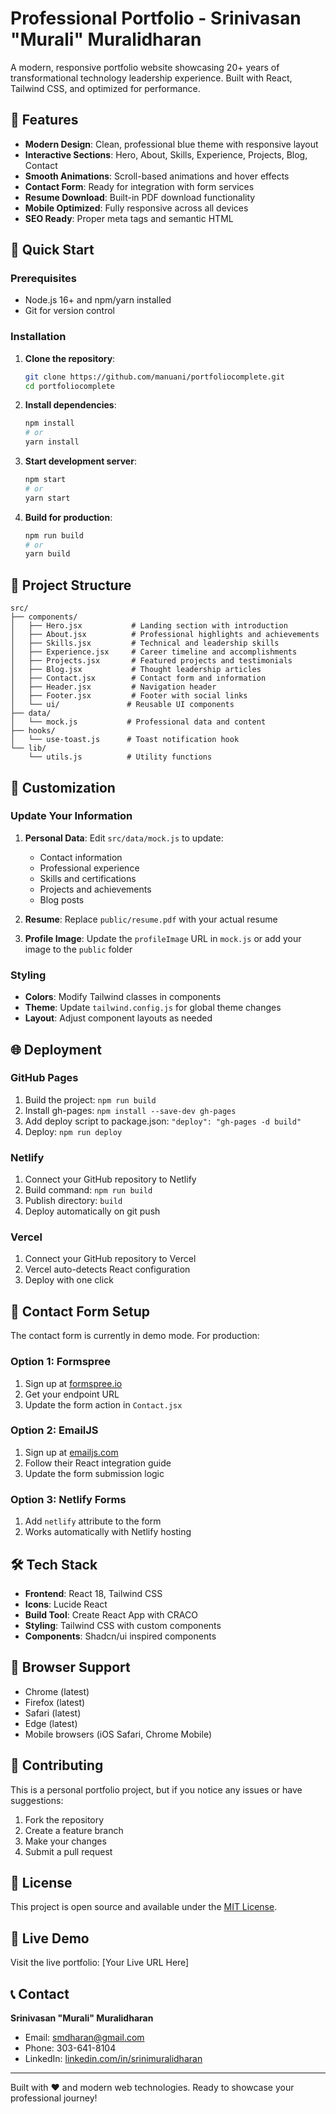 # Professional Portfolio - Srinivasan "Murali" Muralidharan

A modern, responsive portfolio website showcasing 20+ years of transformational technology leadership experience. Built with React, Tailwind CSS, and optimized for performance.

## 🌟 Features

- **Modern Design**: Clean, professional blue theme with responsive layout
- **Interactive Sections**: Hero, About, Skills, Experience, Projects, Blog, Contact
- **Smooth Animations**: Scroll-based animations and hover effects
- **Contact Form**: Ready for integration with form services
- **Resume Download**: Built-in PDF download functionality
- **Mobile Optimized**: Fully responsive across all devices
- **SEO Ready**: Proper meta tags and semantic HTML

## 🚀 Quick Start

### Prerequisites
- Node.js 16+ and npm/yarn installed
- Git for version control

### Installation

1. **Clone the repository**:
   ```bash
   git clone https://github.com/manuani/portfoliocomplete.git
   cd portfoliocomplete
   ```

2. **Install dependencies**:
   ```bash
   npm install
   # or
   yarn install
   ```

3. **Start development server**:
   ```bash
   npm start
   # or
   yarn start
   ```

4. **Build for production**:
   ```bash
   npm run build
   # or
   yarn build
   ```

## 📁 Project Structure

```
src/
├── components/
│   ├── Hero.jsx           # Landing section with introduction
│   ├── About.jsx          # Professional highlights and achievements
│   ├── Skills.jsx         # Technical and leadership skills
│   ├── Experience.jsx     # Career timeline and accomplishments
│   ├── Projects.jsx       # Featured projects and testimonials
│   ├── Blog.jsx           # Thought leadership articles
│   ├── Contact.jsx        # Contact form and information
│   ├── Header.jsx         # Navigation header
│   ├── Footer.jsx         # Footer with social links
│   └── ui/               # Reusable UI components
├── data/
│   └── mock.js           # Professional data and content
├── hooks/
│   └── use-toast.js      # Toast notification hook
└── lib/
    └── utils.js          # Utility functions
```

## 🎨 Customization

### Update Your Information

1. **Personal Data**: Edit `src/data/mock.js` to update:
   - Contact information
   - Professional experience
   - Skills and certifications
   - Projects and achievements
   - Blog posts

2. **Resume**: Replace `public/resume.pdf` with your actual resume

3. **Profile Image**: Update the `profileImage` URL in `mock.js` or add your image to the `public` folder

### Styling
- **Colors**: Modify Tailwind classes in components
- **Theme**: Update `tailwind.config.js` for global theme changes
- **Layout**: Adjust component layouts as needed

## 🌐 Deployment

### GitHub Pages
1. Build the project: `npm run build`
2. Install gh-pages: `npm install --save-dev gh-pages`
3. Add deploy script to package.json: `"deploy": "gh-pages -d build"`
4. Deploy: `npm run deploy`

### Netlify
1. Connect your GitHub repository to Netlify
2. Build command: `npm run build`
3. Publish directory: `build`
4. Deploy automatically on git push

### Vercel
1. Connect your GitHub repository to Vercel
2. Vercel auto-detects React configuration
3. Deploy with one click

## 📧 Contact Form Setup

The contact form is currently in demo mode. For production:

### Option 1: Formspree
1. Sign up at [formspree.io](https://formspree.io)
2. Get your endpoint URL
3. Update the form action in `Contact.jsx`

### Option 2: EmailJS
1. Sign up at [emailjs.com](https://emailjs.com)
2. Follow their React integration guide
3. Update the form submission logic

### Option 3: Netlify Forms
1. Add `netlify` attribute to the form
2. Works automatically with Netlify hosting

## 🛠️ Tech Stack

- **Frontend**: React 18, Tailwind CSS
- **Icons**: Lucide React
- **Build Tool**: Create React App with CRACO
- **Styling**: Tailwind CSS with custom components
- **Components**: Shadcn/ui inspired components

## 📱 Browser Support

- Chrome (latest)
- Firefox (latest)
- Safari (latest)
- Edge (latest)
- Mobile browsers (iOS Safari, Chrome Mobile)

## 🤝 Contributing

This is a personal portfolio project, but if you notice any issues or have suggestions:

1. Fork the repository
2. Create a feature branch
3. Make your changes
4. Submit a pull request

## 📄 License

This project is open source and available under the [MIT License](LICENSE).

## 🔗 Live Demo

Visit the live portfolio: [Your Live URL Here]

## 📞 Contact

**Srinivasan "Murali" Muralidharan**
- Email: smdharan@gmail.com
- Phone: 303-641-8104
- LinkedIn: [linkedin.com/in/srinimuralidharan](https://www.linkedin.com/in/srinimuralidharan/)

---

Built with ❤️ and modern web technologies. Ready to showcase your professional journey!
